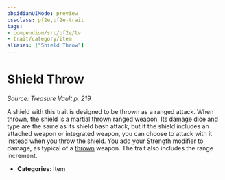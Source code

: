 ```yaml
---
obsidianUIMode: preview
cssclass: pf2e,pf2e-trait
tags:
- compendium/src/pf2e/tv
- trait/category/item
aliases: ["Shield Throw"]
---
```

# Shield Throw  
*Source: Treasure Vault p. 219*  

A shield with this trait is designed to be thrown as a ranged attack. When thrown, the shield is a martial [thrown](rules/traits/thrown.md "Thrown Weapon Trait") ranged weapon. Its damage dice and type are the same as its shield bash attack, but if the shield includes an attached weapon or integrated weapon, you can choose to attack with it instead when you throw the shield. You add your Strength modifier to damage, as typical of a [thrown](rules/traits/thrown.md "Thrown Weapon Trait") weapon. The trait also includes the range increment.

- **Categories**: Item